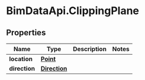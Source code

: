 # BimDataApi.ClippingPlane

## Properties

Name | Type | Description | Notes
------------ | ------------- | ------------- | -------------
**location** | [**Point**](Point.md) |  | 
**direction** | [**Direction**](Direction.md) |  | 


